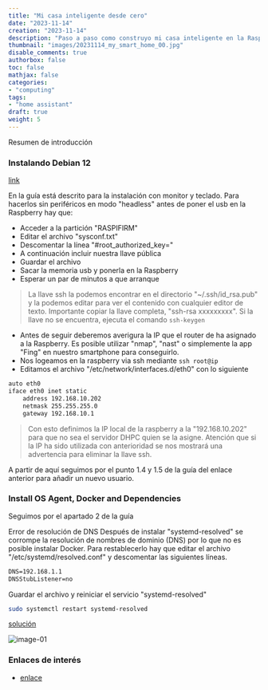 ```yaml
---
title: "Mi casa inteligente desde cero"
date: "2023-11-14"
creation: "2023-11-14"
description: "Paso a paso como construyo mi casa inteligente en la Raspberry con Home Assistant."
thumbnail: "images/20231114_my_smart_home_00.jpg"
disable_comments: true
authorbox: false
toc: false
mathjax: false
categories:
- "computing"
tags:
- "home assistant"
draft: true
weight: 5
---
```

Resumen de introducción
<!--more-->
### Instalando Debian 12
[link](https://community.home-assistant.io/t/installing-home-assistant-supervised-on-a-raspberry-pi-using-debian-12/247116 "Home assistant supervisado")

En la guía está descrito para la instalación con monitor y teclado. Para hacerlos sin periféricos en modo "headless" antes de poner el usb en la Raspberry hay que:
 - Acceder a la partición "RASPIFIRM"
 - Editar el archivo "sysconf.txt"
 - Descomentar la línea "#root_authorized_key="
 - A continuación incluir nuestra llave pública
 - Guardar el archivo
 - Sacar la memoria usb y ponerla en la Raspberry
 - Esperar un par de minutos a que arranque
 
 >La llave ssh la podemos encontrar en el directorio "~/.ssh/id_rsa.pub" y la podemos editar para ver el contenido con cualquier editor de texto. Importante copiar la llave completa, "ssh-rsa xxxxxxxxx". Si la llave no se encuentra, ejecuta el comando `ssh-keygen`
 
 - Antes de seguir deberemos averigura la IP que el router de ha asignado a la Raspberry. Es posible utilizar "nmap", "nast" o simplemente la app "Fing" en nuestro smartphone para conseguirlo.
 - Nos logeamos en la raspberry via ssh mediante `ssh root@ip`
 - Editamos el archivo "/etc/network/interfaces.d/eth0" con lo siguiente
 
``` bash
auto eth0         
iface eth0 inet static
    address 192.168.10.202    
    netmask 255.255.255.0       
    gateway 192.168.10.1     
```
> Con esto definimos la IP local de la raspberry a la "192.168.10.202" para que no sea el servidor DHPC quien se la asigne. Atención que si la IP ha sido utilizada con anterioridad se nos mostrará una advertencia para eliminar la llave ssh.

A partir de aquí seguimos por el punto 1.4 y 1.5 de la guía del enlace anterior para añadir un nuevo usuario.

### Install OS Agent, Docker and Dependencies
Seguimos por el apartado 2 de la guía

Error de resolución de DNS
Después de instalar "systemd-resolved" se corrompe la resolución de nombres de dominio (DNS) por lo que no es posible instalar Docker. Para restablecerlo hay que editar el archivo "/etc/systemd/resolved.conf" y descomentar las siguientes líneas.

``` txt
DNS=192.168.1.1
DNSStubListener=no
```

Guardar el archivo y reiniciar el servicio "systemd-resolved"

``` bash
sudo systemctl restart systemd-resolved
```

[solución](https://community.home-assistant.io/t/installing-home-assistant-supervised-using-debian-12/200253/1075)






![image-01]

### Enlaces de interés
- [enlace](www.sherblog.pro)

[link]: https://www.google.es

[image-01]: /images/20231114_my_smart_home_01.jpg



